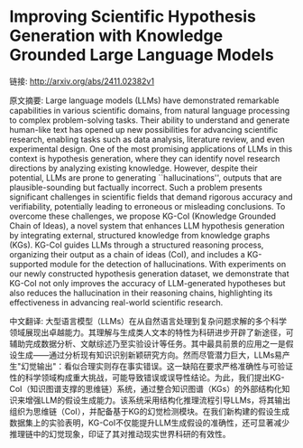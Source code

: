 # Improving Scientific Hypothesis Generation with Knowledge Grounded Large Language Models

链接: http://arxiv.org/abs/2411.02382v1

原文摘要:
Large language models (LLMs) have demonstrated remarkable capabilities in
various scientific domains, from natural language processing to complex
problem-solving tasks. Their ability to understand and generate human-like text
has opened up new possibilities for advancing scientific research, enabling
tasks such as data analysis, literature review, and even experimental design.
One of the most promising applications of LLMs in this context is hypothesis
generation, where they can identify novel research directions by analyzing
existing knowledge. However, despite their potential, LLMs are prone to
generating ``hallucinations'', outputs that are plausible-sounding but
factually incorrect. Such a problem presents significant challenges in
scientific fields that demand rigorous accuracy and verifiability, potentially
leading to erroneous or misleading conclusions. To overcome these challenges,
we propose KG-CoI (Knowledge Grounded Chain of Ideas), a novel system that
enhances LLM hypothesis generation by integrating external, structured
knowledge from knowledge graphs (KGs). KG-CoI guides LLMs through a structured
reasoning process, organizing their output as a chain of ideas (CoI), and
includes a KG-supported module for the detection of hallucinations. With
experiments on our newly constructed hypothesis generation dataset, we
demonstrate that KG-CoI not only improves the accuracy of LLM-generated
hypotheses but also reduces the hallucination in their reasoning chains,
highlighting its effectiveness in advancing real-world scientific research.

中文翻译:
大型语言模型（LLMs）在从自然语言处理到复杂问题求解的多个科学领域展现出卓越能力。其理解与生成类人文本的特性为科研进步开辟了新途径，可辅助完成数据分析、文献综述乃至实验设计等任务。其中最具前景的应用之一是假设生成——通过分析现有知识识别新颖研究方向。然而尽管潜力巨大，LLMs易产生"幻觉输出"：看似合理实则存在事实错误。这一缺陷在要求严格准确性与可验证性的科学领域构成重大挑战，可能导致错误或误导性结论。为此，我们提出KG-CoI（知识图谱支撑的思维链）系统，通过整合知识图谱（KGs）的外部结构化知识来增强LLM的假设生成能力。该系统采用结构化推理流程引导LLMs，将其输出组织为思维链（CoI），并配备基于KG的幻觉检测模块。在我们新构建的假设生成数据集上的实验表明，KG-CoI不仅能提升LLM生成假设的准确性，还可显著减少推理链中的幻觉现象，印证了其对推动现实世界科研的有效性。
